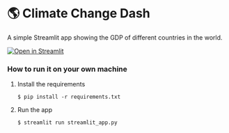 # :earth_americas: Climate Change Dash

A simple Streamlit app showing the GDP of different countries in the world.

[![Open in Streamlit](https://static.streamlit.io/badges/streamlit_badge_black_white.svg)]((https://ccdashboard.streamlit.app))

### How to run it on your own machine

1. Install the requirements

   ```
   $ pip install -r requirements.txt
   ```

2. Run the app

   ```
   $ streamlit run streamlit_app.py
   ```

